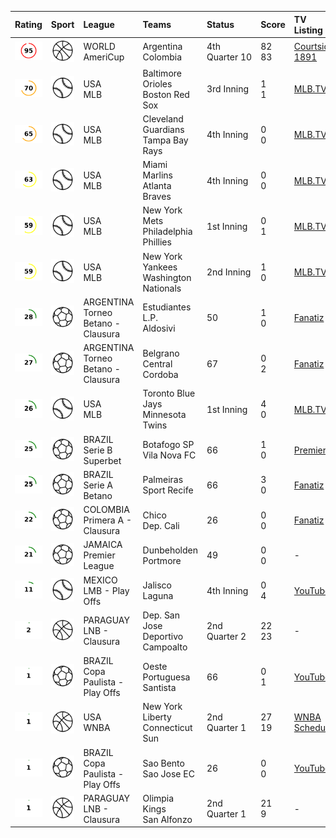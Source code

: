 | Rating                                                                                                                                 | Sport                                                                                                                | League                                | Teams                                    | Status         | Score    | TV Listing                                                                                                               |
|:---------------------------------------------------------------------------------------------------------------------------------------|:---------------------------------------------------------------------------------------------------------------------|:--------------------------------------|:-----------------------------------------|:---------------|:---------|:-------------------------------------------------------------------------------------------------------------------------|
| <img src="https://raw.githubusercontent.com/BlakeDuncan25/Donut-SVG-Ratings/bac4e4a278175106499642192132b1786a9aec38/95.svg" alt="95"> | <img src="https://raw.githubusercontent.com/BlakeDuncan25/Donut-SVG-Ratings/master/basketball.png" alt="Basketball"> | WORLD<br>AmeriCup                     | Argentina<br>Colombia                    | 4th Quarter 10 | 82<br>83 | <a href="https://www.dazn.com/en-US/competition/Competition:bwowjwcssos25g6yp5i7hgl6t">Courtside 1891</a>                |
| <img src="https://raw.githubusercontent.com/BlakeDuncan25/Donut-SVG-Ratings/bac4e4a278175106499642192132b1786a9aec38/70.svg" alt="70"> | <img src="https://raw.githubusercontent.com/BlakeDuncan25/Donut-SVG-Ratings/master/baseball.png" alt="Baseball">     | USA<br>MLB                            | Baltimore Orioles<br>Boston Red Sox      | 3rd Inning     | 1<br>1   | <a href="https://www.mlb.com/live-stream-games">MLB.TV</a>                                                               |
| <img src="https://raw.githubusercontent.com/BlakeDuncan25/Donut-SVG-Ratings/bac4e4a278175106499642192132b1786a9aec38/65.svg" alt="65"> | <img src="https://raw.githubusercontent.com/BlakeDuncan25/Donut-SVG-Ratings/master/baseball.png" alt="Baseball">     | USA<br>MLB                            | Cleveland Guardians<br>Tampa Bay Rays    | 4th Inning     | 0<br>0   | <a href="https://www.mlb.com/live-stream-games">MLB.TV</a>                                                               |
| <img src="https://raw.githubusercontent.com/BlakeDuncan25/Donut-SVG-Ratings/bac4e4a278175106499642192132b1786a9aec38/63.svg" alt="63"> | <img src="https://raw.githubusercontent.com/BlakeDuncan25/Donut-SVG-Ratings/master/baseball.png" alt="Baseball">     | USA<br>MLB                            | Miami Marlins<br>Atlanta Braves          | 4th Inning     | 0<br>0   | <a href="https://www.mlb.com/live-stream-games">MLB.TV</a>                                                               |
| <img src="https://raw.githubusercontent.com/BlakeDuncan25/Donut-SVG-Ratings/bac4e4a278175106499642192132b1786a9aec38/59.svg" alt="59"> | <img src="https://raw.githubusercontent.com/BlakeDuncan25/Donut-SVG-Ratings/master/baseball.png" alt="Baseball">     | USA<br>MLB                            | New York Mets<br>Philadelphia Phillies   | 1st Inning     | 0<br>1   | <a href="https://www.mlb.com/live-stream-games">MLB.TV</a>                                                               |
| <img src="https://raw.githubusercontent.com/BlakeDuncan25/Donut-SVG-Ratings/bac4e4a278175106499642192132b1786a9aec38/59.svg" alt="59"> | <img src="https://raw.githubusercontent.com/BlakeDuncan25/Donut-SVG-Ratings/master/baseball.png" alt="Baseball">     | USA<br>MLB                            | New York Yankees<br>Washington Nationals | 2nd Inning     | 1<br>0   | <a href="https://www.mlb.com/live-stream-games">MLB.TV</a>                                                               |
| <img src="https://raw.githubusercontent.com/BlakeDuncan25/Donut-SVG-Ratings/bac4e4a278175106499642192132b1786a9aec38/28.svg" alt="28"> | <img src="https://raw.githubusercontent.com/BlakeDuncan25/Donut-SVG-Ratings/master/soccer.png" alt="Soccer">         | ARGENTINA<br>Torneo Betano - Clausura | Estudiantes L.P.<br>Aldosivi             | 50             | 1<br>0   | <a href="https://watch.fanatiz.com/channels">Fanatiz</a>                                                                 |
| <img src="https://raw.githubusercontent.com/BlakeDuncan25/Donut-SVG-Ratings/bac4e4a278175106499642192132b1786a9aec38/27.svg" alt="27"> | <img src="https://raw.githubusercontent.com/BlakeDuncan25/Donut-SVG-Ratings/master/soccer.png" alt="Soccer">         | ARGENTINA<br>Torneo Betano - Clausura | Belgrano<br>Central Cordoba              | 67             | 0<br>2   | <a href="https://watch.fanatiz.com/channels">Fanatiz</a>                                                                 |
| <img src="https://raw.githubusercontent.com/BlakeDuncan25/Donut-SVG-Ratings/bac4e4a278175106499642192132b1786a9aec38/26.svg" alt="26"> | <img src="https://raw.githubusercontent.com/BlakeDuncan25/Donut-SVG-Ratings/master/baseball.png" alt="Baseball">     | USA<br>MLB                            | Toronto Blue Jays<br>Minnesota Twins     | 1st Inning     | 4<br>0   | <a href="https://www.mlb.com/live-stream-games">MLB.TV</a>                                                               |
| <img src="https://raw.githubusercontent.com/BlakeDuncan25/Donut-SVG-Ratings/bac4e4a278175106499642192132b1786a9aec38/25.svg" alt="25"> | <img src="https://raw.githubusercontent.com/BlakeDuncan25/Donut-SVG-Ratings/master/soccer.png" alt="Soccer">         | BRAZIL<br>Serie B Superbet            | Botafogo SP<br>Vila Nova FC              | 66             | 1<br>0   | <a href="https://www.sling.com/international/brazilian">Premiere</a>                                                     |
| <img src="https://raw.githubusercontent.com/BlakeDuncan25/Donut-SVG-Ratings/bac4e4a278175106499642192132b1786a9aec38/25.svg" alt="25"> | <img src="https://raw.githubusercontent.com/BlakeDuncan25/Donut-SVG-Ratings/master/soccer.png" alt="Soccer">         | BRAZIL<br>Serie A Betano              | Palmeiras<br>Sport Recife                | 66             | 3<br>0   | <a href="https://watch.fanatiz.com/channels">Fanatiz</a>                                                                 |
| <img src="https://raw.githubusercontent.com/BlakeDuncan25/Donut-SVG-Ratings/bac4e4a278175106499642192132b1786a9aec38/22.svg" alt="22"> | <img src="https://raw.githubusercontent.com/BlakeDuncan25/Donut-SVG-Ratings/master/soccer.png" alt="Soccer">         | COLOMBIA<br>Primera A - Clausura      | Chico<br>Dep. Cali                       | 26             | 0<br>0   | <a href="https://watch.fanatiz.com/channels">Fanatiz</a>                                                                 |
| <img src="https://raw.githubusercontent.com/BlakeDuncan25/Donut-SVG-Ratings/bac4e4a278175106499642192132b1786a9aec38/21.svg" alt="21"> | <img src="https://raw.githubusercontent.com/BlakeDuncan25/Donut-SVG-Ratings/master/soccer.png" alt="Soccer">         | JAMAICA<br>Premier League             | Dunbeholden<br>Portmore                  | 49             | 0<br>0   | -                                                                                                                        |
| <img src="https://raw.githubusercontent.com/BlakeDuncan25/Donut-SVG-Ratings/bac4e4a278175106499642192132b1786a9aec38/11.svg" alt="11"> | <img src="https://raw.githubusercontent.com/BlakeDuncan25/Donut-SVG-Ratings/master/baseball.png" alt="Baseball">     | MEXICO<br>LMB - Play Offs             | Jalisco<br>Laguna                        | 4th Inning     | 0<br>4   | <a href="https://www.youtube.com/results?search_query=liga+mexicana+de+beisbol&sp=EgYIAxABGAI%253D">YouTube</a>          |
| <img src="https://raw.githubusercontent.com/BlakeDuncan25/Donut-SVG-Ratings/bac4e4a278175106499642192132b1786a9aec38/2.svg" alt="2">   | <img src="https://raw.githubusercontent.com/BlakeDuncan25/Donut-SVG-Ratings/master/basketball.png" alt="Basketball"> | PARAGUAY<br>LNB - Clausura            | Dep. San Jose<br>Deportivo Campoalto     | 2nd Quarter 2  | 22<br>23 | -                                                                                                                        |
| <img src="https://raw.githubusercontent.com/BlakeDuncan25/Donut-SVG-Ratings/bac4e4a278175106499642192132b1786a9aec38/1.svg" alt="1">   | <img src="https://raw.githubusercontent.com/BlakeDuncan25/Donut-SVG-Ratings/master/soccer.png" alt="Soccer">         | BRAZIL<br>Copa Paulista - Play Offs   | Oeste<br>Portuguesa Santista             | 66             | 0<br>1   | <a href="https://www.youtube.com/@futebolpaulista/streams">YouTube</a>                                                   |
| <img src="https://raw.githubusercontent.com/BlakeDuncan25/Donut-SVG-Ratings/bac4e4a278175106499642192132b1786a9aec38/1.svg" alt="1">   | <img src="https://raw.githubusercontent.com/BlakeDuncan25/Donut-SVG-Ratings/master/basketball.png" alt="Basketball"> | USA<br>WNBA                           | New York Liberty<br>Connecticut Sun      | 2nd Quarter 1  | 27<br>19 | <a href="https://www.sportsmediawatch.com/wnba-tv-schedule-2024-watch-stream-live/#SundayAugust242025">WNBA Schedule</a> |
| <img src="https://raw.githubusercontent.com/BlakeDuncan25/Donut-SVG-Ratings/bac4e4a278175106499642192132b1786a9aec38/1.svg" alt="1">   | <img src="https://raw.githubusercontent.com/BlakeDuncan25/Donut-SVG-Ratings/master/soccer.png" alt="Soccer">         | BRAZIL<br>Copa Paulista - Play Offs   | Sao Bento<br>Sao Jose EC                 | 26             | 0<br>0   | <a href="https://www.youtube.com/@futebolpaulista/streams">YouTube</a>                                                   |
| <img src="https://raw.githubusercontent.com/BlakeDuncan25/Donut-SVG-Ratings/bac4e4a278175106499642192132b1786a9aec38/1.svg" alt="1">   | <img src="https://raw.githubusercontent.com/BlakeDuncan25/Donut-SVG-Ratings/master/basketball.png" alt="Basketball"> | PARAGUAY<br>LNB - Clausura            | Olimpia Kings<br>San Alfonzo             | 2nd Quarter 1  | 21<br>9  | -                                                                                                                        |